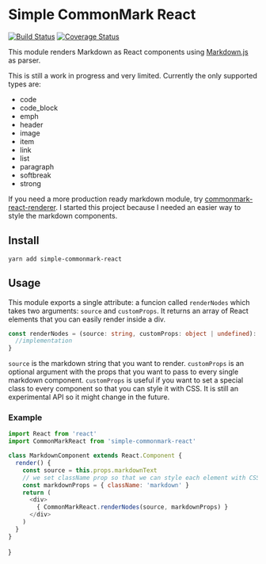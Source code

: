 # Simple CommonMark React

[![Build Status](https://travis-ci.org/GAumala/simple-commonmark-react.svg?branch=master)](https://travis-ci.org/GAumala/simple-commonmark-react) [![Coverage Status](https://coveralls.io/repos/github/GAumala/simple-commonmark-react/badge.svg?branch=master)](https://coveralls.io/github/GAumala/simple-commonmark-react?branch=master)

This module renders Markdown as React components using [Markdown.js](https://www.npmjs.com/package/commonmark) as parser.

This is still a work in progress and very limited. Currently the only supported types are:

- code
- code_block
- emph
- header
- image
- item
- link
- list
- paragraph
- softbreak
- strong

If you need a more production ready markdown module, try [commonmark-react-renderer](https://github.com/rexxars/commonmark-react-renderer).
I started this project because I needed an easier way to style the markdown components.

## Install

```
yarn add simple-commonmark-react
```

## Usage

This module exports a single attribute: a funcion called `renderNodes` which takes two arguments: `source` and `customProps`. It returns an array of React elements that you can easily render inside a div.

```typescript
const renderNodes = (source: string, customProps: object | undefined): ReactElement<any>[] => {
  //implementation
}
```

`source` is the markdown string that you want to render. `customProps` is an optional argument with the props that you want to pass to every single markdown component. `customProps` is useful if you want to set a special class to every component so that you can style it with CSS. It is still an experimental API so it might change in the future.

### Example

```javascript
import React from 'react'
import CommonMarkReact from 'simple-commonmark-react'

class MarkdownComponent extends React.Component {
  render() {
    const source = this.props.markdownText
    // we set className prop so that we can style each element with CSS
    const markdownProps = { className: 'markdown' }
    return (
      <div>
        { CommonMarkReact.renderNodes(source, markdownProps) }  
      </div>
    )
  }  
}
```
}

